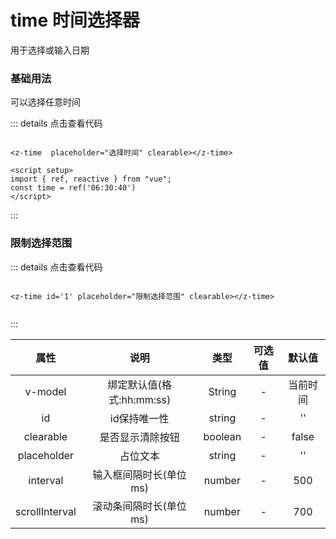 # time 时间选择器
用于选择或输入日期

### 基础用法

可以选择任意时间

<z-time  placeholder="选择时间" clearable></z-time>

<script setup>
import { ref, reactive } from "vue";
const time = ref('06:30:40')
</script>

::: details 点击查看代码
```vue

<z-time  placeholder="选择时间" clearable></z-time>

<script setup>
import { ref, reactive } from "vue";
const time = ref('06:30:40')
</script>

```
:::

### 限制选择范围

<z-time id='1' v-model="time" placeholder="限制选择范围" clearable></z-time>

::: details 点击查看代码
```vue

<z-time id='1' placeholder="限制选择范围" clearable></z-time>


```
:::


|    属性      |       说明      |     类型       |  可选值               |     默认值     |
|:------------:|:--------------:|:--------------:|:------------------:|:----------------:|
|    v-model      |      绑定默认值(格式:hh:mm:ss)      |     String       |  -               |     当前时间     |
|    id      |       id保持唯一性      |     string       |  -               |     ''     |
|    clearable      |       是否显示清除按钮      |     boolean       |  -               |     false     |
|    placeholder      |       占位文本      |     string       |  -               |     ''     |
|    interval      |       输入框间隔时长(单位ms)      |     number       |  -               |     500     |
|    scrollInterval      |       滚动条间隔时长(单位ms)      |     number       |  -               |     700     |